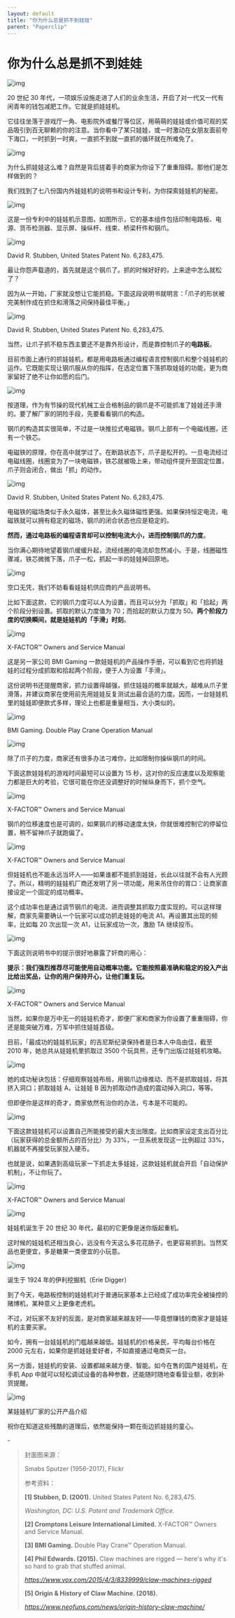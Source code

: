 ```yaml
---
layout: default
title: "你为什么总是抓不到娃娃"
parent: "Paperclip"
---
```


# 你为什么总是抓不到娃娃

![img](https://i.loli.net/2021/11/06/U6mnSakOPEeoRiV.png)

20 世纪 30 年代，一项娱乐设施走进了人们的业余生活，开启了对一代又一代有闲青年的钱包减肥工作。它就是抓娃娃机。

它往往坐落于游戏厅一角、电影院外或餐厅等位区，用萌萌的娃娃或价值可观的奖品吸引到百无聊赖的你的注意。当你看中了某只娃娃，或一时激动在女朋友面前夸下海口，一时抓到一时爽，一直抓不到就一直抓的循环就在所难免了。

![img](https://i.loli.net/2021/11/06/5tybUeT4nHwKkFN.gif)

为什么抓娃娃这么难？自然是背后搓着手的商家为你设下了重重阻碍。那他们是怎样做到的？

我们找到了七八份国内外娃娃机的说明书和设计专利，为你探索娃娃机的秘密。



![img](https://i.loli.net/2021/11/06/lxPQHKhMbYODU8n.png)

这是一份专利中的娃娃机示意图，如图所示，它的基本组件包括印制电路板、电源、货币检测器、显示屏、操纵杆、线束、桥梁杆件和钢爪。

![img](https://i.loli.net/2021/11/06/fs8LYRK4jDSIEZV.jpg)

David R. Stubben, United States Patent No. 6,283,475.

最让你怨声载道的，首先就是这个钢爪了。抓的时候好好的，上来途中怎么就松了？

因为从一开始，厂家就没想让它能抓稳。下面这段说明书就明言：「爪子的形状被完美制作成在抓住和滑落之间保持最佳平衡。」

![img](https://i.loli.net/2021/11/06/QwBTtq5amo4P2NY.png)

David R. Stubben, United States Patent No. 6,283,475.

当然，让爪子抓不稳东西主要还不是靠外形设计，而是靠控制爪子的**电路板**。

目前市面上通行的抓娃娃机，都是用电路板通过编程语言控制钢爪和整个娃娃机的运作。它既能实现让钢爪服从你的指挥，在选定位置下落抓取娃娃的功能，更为商家留好了绝不让你如愿的后门。

![img](https://i.loli.net/2021/11/06/7UZiVedKAR1nwjT.gif)

按道理，作为有节操的现代机械工业合格制品的钢爪是不可能抓准了娃娃还手滑的。要了解厂家的阴险手段，先要看看钢爪的构造。

钢爪的构造其实很简单，不过是一块推拉式电磁铁。钢爪上部有一个电磁线圈，还有一个铁芯。

电磁铁的原理，你在高中就学过了。在断路状态下，爪子是松开的。一旦电流经过电磁线圈，线圈变为了一块电磁铁，铁芯就被吸上来，带动组件提升至固定位置，爪子则会闭合，做出「抓」的动作。

![img](https://i.loli.net/2021/11/06/5Gpch7HOFZMvekS.gif)

David R. Stubben, United States Patent No. 6,283,475.

电磁铁的磁场类似于永久磁体，甚至比永久磁体磁性更强。如果保持恒定电流，电磁铁就可以拥有稳定的磁场，钢爪的闭合状态也应是稳定的。

**然而，通过电路板的编程语言却可以控制电流大小，进而控制钢爪的力度**。

当你满心期待地望着钢爪缓缓升起，流经线圈的电流却忽然减小。于是，线圈磁性骤减，铁芯微微下落，爪子一松，抓起一半的娃娃掉回原地。

![img](https://i.loli.net/2021/11/06/qHj85wTSAVyg7Px.gif)

空口无凭，我们不妨看看娃娃机供应商的产品说明书。

比如下面这款，它的钢爪力度可以人为设置，而且可以分为「抓取」和「拾起」两个阶段分别设置。抓取的默认力度值为 70；而拾起的默认力度为 50。**两个阶段力度的切换瞬间，就是娃娃机的「手滑」时刻**。

![img](https://i.loli.net/2021/11/06/6YjozXDT8pHvQSs.png)

X-FACTOR™ Owners and Service Manual

这是另一家公司 BMI Gaming 一款娃娃机的产品操作手册，可以看到它也将抓娃娃的过程分成抓取和拾起两个阶段，便于人为设置「手滑」。

这份说明书还提醒商家，抓力设置得越强，抓住娃娃的概率就越大，越难从爪子里滑落，并建议商家在使用前先用娃娃反复测试出最合适的力度。因而，一台娃娃机里的娃娃即便款式多样，理论上也都是重量相当，大小类似的。

![img](https://i.loli.net/2021/11/06/kAD9pLG5Z3bNMxH.png)

BMI Gaming. Double Play Crane Operation Manual



![img](https://i.loli.net/2021/11/06/mZoj14THEJqYPL2.png)

除了爪子的力度，商家还有很多办法刁难你，比如限制你操纵钢爪的时间。

下面这款娃娃机的游戏时间最短可以设置为 15 秒，这对你的反应速度以及观察能力都是巨大的考验，它很可能在你还没调整好的时候纵身而下，抓个空气。

![img](https://i.loli.net/2021/11/06/iwL7P6OGWdXNvzD.png)

X-FACTOR™ Owners and Service Manual

钢爪的位移速度也是可调的，如果钢爪的移动速度太快，你就很难控制它的停留位置，稍不留神爪子就跑偏了。

![img](https://i.loli.net/2021/11/06/N93JeyfKLsIT2Pj.png)

X-FACTOR™ Owners and Service Manual

但娃娃机也不能永远当坏人——如果谁都不能抓到娃娃，长此以往就不会有人光顾了。所以，精明的娃娃机厂商还发明了另一项功能，用来吊住你的胃口：让商家直接设定一个固定的成功概率。

这个成功率也是通过调节钢爪的电流、进而调整其抓取力度实现的。可以这样理解，商家先需要确认一个玩家可以成功抓走娃娃的电流 A1。再设置其出现的频率，比如每 20 次出现一次 A1，让玩家成功一次，激励 TA 继续投币。

![img](https://i.loli.net/2021/11/06/e7xghfw3CD2lAak.gif)

下面这则说明书中的提示很好地暴露了奸商的用心：

**提示：我们强烈推荐尽可能使用自动概率功能。它能按照最准确和稳定的投入产出比给出奖品，让你的用户保持开心，让他们重复玩。**

![img](https://i.loli.net/2021/11/06/9fHAEnOi3vPaW4t.png)

X-FACTOR™ Owners and Service Manual

当然，如果你是万中无一的娃娃机奇才，即便厂家和商家为你设置了重重阻碍，你还是能突破万难，万军中抓住娃娃首级。

目前，「最成功的娃娃机玩家」的吉尼斯纪录保持者是日本人中岛由佳，截至 2010 年，她总共从娃娃机里抓取过 3500 个玩具熊，还专门出版过娃娃机攻略。

![img](https://i.loli.net/2021/11/06/vj2NTcMuemwSisq.png)

她的成功秘诀包括：仔细观察娃娃布局，用钢爪边缘推动、而不是抓取娃娃，将其挤入洞口；抓取娃娃 A，让娃娃 B 因为抓取动作造成的震动掉入洞口，等等。

但即便你是这样的奇才，商家依然有治你的办法，亏本是不可能的。

![img](https://i.loli.net/2021/11/06/1YnZThgNFwDdal2.png)

下面这款娃娃机可以设置自己所能接受的最大支出限度。比如商家设定支出百分比（玩家获得的总金额所占的百分比）为 33%，一旦系统发现这一比例超过 33%，机器就不再接受玩家投入硬币。

也就是说，如果遇到高级玩家一下抓走太多娃娃，这款娃娃机就会开启「自动保护机制」，不让你玩了。

![img](https://i.loli.net/2021/11/06/1Xs8KivQSf7JpDy.png)

X-FACTOR™ Owners and Service Manual



![img](https://i.loli.net/2021/11/06/W5jR2CAENdcDnTk.png)

娃娃机诞生于 20 世纪 30 年代，最初的它更像是迷你版起重机。

这时候的娃娃机还相当良心，远没有今天这么多花花肠子，也更容易抓到。当然奖品也更便宜，多是糖果一类便宜的小玩意。

![img](https://mmbiz.qpic.cn/mmbiz_gif/SlOqFKqEO4HXTcWia1wjuj0xR79F0FKaqxhYxdtkIPsq1abAqZV1pdu69LGDPtEhDCS4O3LlOswC8gSwDqoDMQw/640?wx_fmt=gif)

诞生于 1924 年的伊利挖掘机（Erie Digger）

到了今天，电路板控制的娃娃机对于普通玩家基本上已经成了成功率完全被操控的赌博机，某种意义上更像老虎机。

不过，对玩家不友好的反面，是对商家越来越友好——毕竟想赚钱的商家才是娃娃机的主要买家。

如今，拥有一台娃娃机的门槛越来越低。娃娃机的价格亲民，平均每台价格在 2000 元左右，如果你是抓娃娃爱好者，不如直接通过电商买一台。

另一方面，娃娃机的安装、设置都越来越方便、智能。如今在售的国产娃娃机，在手机 App 中就可以轻松调试设备的各种参数，还能随时随地查看营业额，收到补货提醒。

![img](https://i.loli.net/2021/11/06/JOjehoFHPZizyKm.jpg)

某娃娃机厂家的公开产品介绍

祝你在知道这些残酷的道理后，依然能保持一颗在街边抓娃娃的童心。

\-

> 封面图来源：
>
> Smabs Sputzer (1956-2017), Flickr
>
> 参考资料：
>
> **[1] Stubben, D. (2001).** United States Patent No. 6,283,475.
>
> *Washington, DC: U.S. Patent and Trademark Office.*
>
> **[2] Cromptons Leisure International Limited.** X-FACTOR™ Owners and Service Manual.
>
> **[3] BMI Gaming.** Double Play Crane™ Operation Manual.
>
> **[4] Phil Edwards. (2015).** Claw machines are rigged — here's why it's so hard to grab that stuffed animal.
>
> *https://www.vox.com/2015/4/3/8339999/claw-machines-rigged*
>
> **[5] Origin & History of Claw Machine. (2018).**
>
> *https://www.neofuns.com/news/origin-history-claw-machine/*
